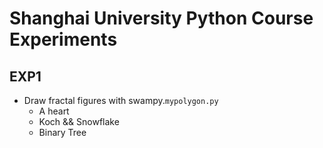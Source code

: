 # Shanghai University Python Course Experiments

## EXP1
+ Draw fractal figures with swampy.`mypolygon.py`
    + A heart
    + Koch && Snowflake
    + Binary Tree
